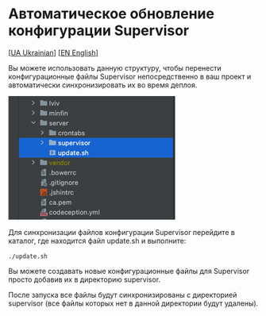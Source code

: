 Автоматическое обновление конфигурации Supervisor
=============================================
[[UA Ukrainian](README.ua.md)] [[EN English](../README.md)]

Вы можете использовать данную структуру, чтобы перенести конфигурационные файлы Supervisor непосредственно в ваш проект и автоматически синхронизировать их во время деплоя.

![пример](./examples/img.png)

Для синхронизации файлов конфигурации Supervisor перейдите в каталог, где находится файл update.sh и выполните: 
````shell
./update.sh
````

Вы можете создавать новые конфигурационные файлы для Supervisor просто добавив их в директорию supervisor.

После запуска все файлы будут синхронизированы с директорией supervisor (все файлы которых нет в данной директории будут удалены).